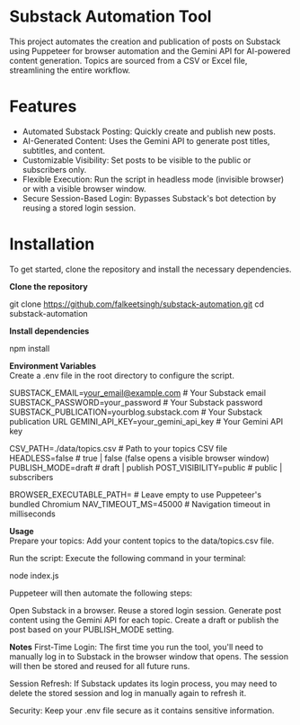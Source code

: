 # Substack Automation Tool
This project automates the creation and publication of posts on Substack using Puppeteer for browser automation and the Gemini API for AI-powered content generation. Topics are sourced from a CSV or Excel file, streamlining the entire workflow.

# Features
* Automated Substack Posting: Quickly create and publish new posts.
* AI-Generated Content: Uses the Gemini API to generate post titles, subtitles, and content.
* Customizable Visibility: Set posts to be visible to the public or subscribers only.
* Flexible Execution: Run the script in headless mode (invisible browser) or with a visible browser window.
* Secure Session-Based Login: Bypasses Substack's bot detection by reusing a stored login session.

# Installation
To get started, clone the repository and install the necessary dependencies.

**Clone the repository**   

git clone https://github.com/falkeetsingh/substack-automation.git
cd substack-automation

**Install dependencies**   

npm install

**Environment Variables**   
Create a .env file in the root directory to configure the script.

SUBSTACK_EMAIL=your_email@example.com # Your Substack email
SUBSTACK_PASSWORD=your_password # Your Substack password
SUBSTACK_PUBLICATION=yourblog.substack.com # Your Substack publication URL
GEMINI_API_KEY=your_gemini_api_key # Your Gemini API key

CSV_PATH=./data/topics.csv # Path to your topics CSV file
HEADLESS=false # true | false (false opens a visible browser window)
PUBLISH_MODE=draft # draft | publish
POST_VISIBILITY=public # public | subscribers

BROWSER_EXECUTABLE_PATH= # Leave empty to use Puppeteer's bundled Chromium
NAV_TIMEOUT_MS=45000 # Navigation timeout in milliseconds

**Usage**  
Prepare your topics: Add your content topics to the data/topics.csv file.

Run the script: Execute the following command in your terminal:

node index.js

Puppeteer will then automate the following steps:

Open Substack in a browser.
Reuse a stored login session.
Generate post content using the Gemini API for each topic.
Create a draft or publish the post based on your PUBLISH_MODE setting.

**Notes**
First-Time Login: The first time you run the tool, you'll need to manually log in to Substack in the browser window that opens. The session will then be stored and reused for all future runs.

Session Refresh: If Substack updates its login process, you may need to delete the stored session and log in manually again to refresh it.

Security: Keep your .env file secure as it contains sensitive information.
